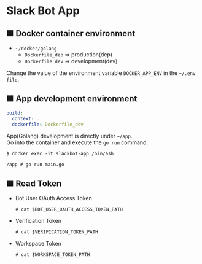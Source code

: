 # Slack Bot App

## ■ Docker container environment

- `~/docker/golang`
  - `Dockerfile_dep` => production(dep)
  - `Dockerfile_dev` => development(dev)

Change the value of the environment variable `DOCKER_APP_ENV` in the `~/.env file`.

## ■ App development environment

``` yml
build:
  context: .
  dockerfile: Dockerfile_dev
```

App(Golang) development is directly under `~/app`.  
Go into the container and execute the `go run` command.

``` shell
$ docker exec -it slackbot-app /bin/ash

/app # go run main.go
```

## ■ Read Token

- Bot User OAuth Access Token

  ``` shell
  # cat $BOT_USER_OAUTH_ACCESS_TOKEN_PATH
  ```

- Verification Token

  ``` shell
  # cat $VERIFICATION_TOKEN_PATH
  ```

- Workspace Token

  ``` shell
  # cat $WORKSPACE_TOKEN_PATH
  ```

